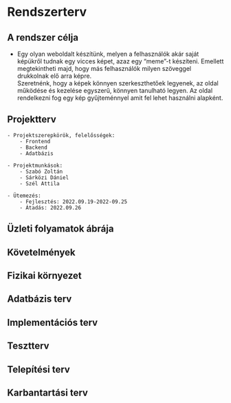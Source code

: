 # Rendszerterv
## A rendszer célja
- Egy olyan weboldalt készítünk, melyen a felhasználók akár saját képükről tudnak egy vicces képet, azaz egy “meme”-t készíteni. Emellett megtekintheti majd, hogy más felhasználók milyen szöveggel drukkolnak elő arra képre.  
Szeretnénk, hogy a képek könnyen szerkeszthetőek legyenek, az oldal működése és kezelése egyszerű, könnyen tanulható legyen. Az oldal rendelkezni fog egy kép gyűjteménnyel amit fel lehet használni alapként.
## Projektterv
    - Projektszerepkörök, felelősségek: 
        - Frontend
        - Backend
        - Adatbázis

    - Projektmunkások:
        - Szabó Zoltán
        - Sárközi Dániel
        - Szél Attila

    - Ütemezés:
        - Fejlesztés: 2022.09.19-2022-09.25
        - Átadás: 2022.09.26

## Üzleti folyamatok ábrája
## Követelmények
## Fizikai környezet
## Adatbázis terv
## Implementációs terv
## Tesztterv
## Telepítési terv
## Karbantartási terv